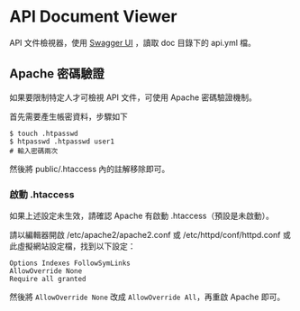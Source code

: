 # API Document Viewer

API 文件檢視器，使用 [Swagger UI](https://github.com/swagger-api/swagger-ui) ，讀取 doc 目錄下的 api.yml 檔。

## Apache 密碼驗證

如果要限制特定人才可檢視 API 文件，可使用 Apache 密碼驗證機制。

首先需要產生帳密資料，步驟如下

```shell script
$ touch .htpasswd
$ htpasswd .htpasswd user1
# 輸入密碼兩次
```

然後將 public/.htaccess 內的註解移除即可。

### 啟動 .htaccess

如果上述設定未生效，請確認 Apache 有啟動 .htaccess（預設是未啟動）。

請以編輯器開啟 /etc/apache2/apache2.conf 或 /etc/httpd/conf/httpd.conf 或此虛擬網站設定檔，找到以下設定：

```text
Options Indexes FollowSymLinks
AllowOverride None
Require all granted
```

然後將 `AllowOverride None` 改成 `AllowOverride All`，再重啟 Apache 即可。
